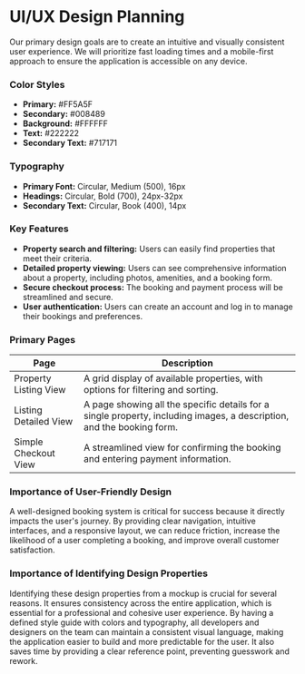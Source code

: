 # UI/UX Design Planning

Our primary design goals are to create an intuitive and visually consistent user experience. We will prioritize fast loading times and a mobile-first approach to ensure the application is accessible on any device.

### Color Styles
* **Primary:** #FF5A5F
* **Secondary:** #008489
* **Background:** #FFFFFF
* **Text:** #222222
* **Secondary Text:** #717171

### Typography
* **Primary Font:** Circular, Medium (500), 16px
* **Headings:** Circular, Bold (700), 24px-32px
* **Secondary Text:** Circular, Book (400), 14px

### Key Features
* **Property search and filtering:** Users can easily find properties that meet their criteria.
* **Detailed property viewing:** Users can see comprehensive information about a property, including photos, amenities, and a booking form.
* **Secure checkout process:** The booking and payment process will be streamlined and secure.
* **User authentication:** Users can create an account and log in to manage their bookings and preferences.

### Primary Pages

| Page                  | Description                                                               |
|-----------------------|---------------------------------------------------------------------------|
| Property Listing View | A grid display of available properties, with options for filtering and sorting. |
| Listing Detailed View | A page showing all the specific details for a single property, including images, a description, and the booking form. |
| Simple Checkout View  | A streamlined view for confirming the booking and entering payment information. |

### Importance of User-Friendly Design

A well-designed booking system is critical for success because it directly impacts the user's journey. By providing clear navigation, intuitive interfaces, and a responsive layout, we can reduce friction, increase the likelihood of a user completing a booking, and improve overall customer satisfaction.


### Importance of Identifying Design Properties

Identifying these design properties from a mockup is crucial for several reasons. It ensures consistency across the entire application, which is essential for a professional and cohesive user experience. By having a defined style guide with colors and typography, all developers and designers on the team can maintain a consistent visual language, making the application easier to build and more predictable for the user. It also saves time by providing a clear reference point, preventing guesswork and rework.
